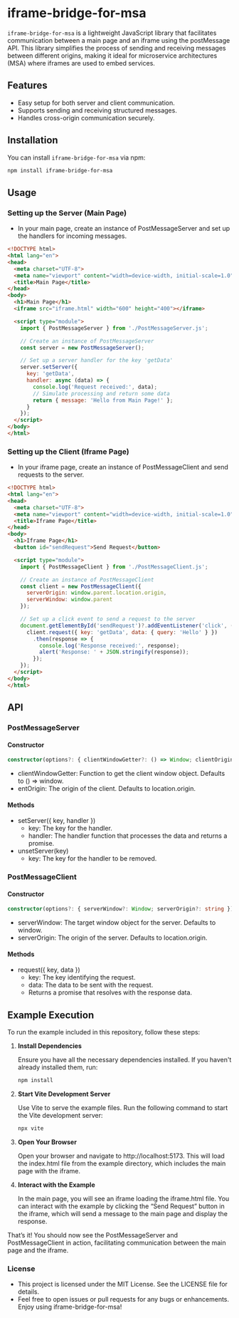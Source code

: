 # iframe-bridge-for-msa

`iframe-bridge-for-msa` is a lightweight JavaScript library that facilitates communication between a main page and an iframe using the postMessage API. This library simplifies the process of sending and receiving messages between different origins, making it ideal for microservice architectures (MSA) where iframes are used to embed services.

## Features

- Easy setup for both server and client communication.
- Supports sending and receiving structured messages.
- Handles cross-origin communication securely.

## Installation

You can install `iframe-bridge-for-msa` via npm:

```bash
npm install iframe-bridge-for-msa
```

## Usage
### Setting up the Server (Main Page)
- In your main page, create an instance of PostMessageServer and set up the handlers for incoming messages.

```html
<!DOCTYPE html>
<html lang="en">
<head>
  <meta charset="UTF-8">
  <meta name="viewport" content="width=device-width, initial-scale=1.0">
  <title>Main Page</title>
</head>
<body>
  <h1>Main Page</h1>
  <iframe src="iframe.html" width="600" height="400"></iframe>

  <script type="module">
    import { PostMessageServer } from './PostMessageServer.js';

    // Create an instance of PostMessageServer
    const server = new PostMessageServer();

    // Set up a server handler for the key 'getData'
    server.setServer({
      key: 'getData',
      handler: async (data) => {
        console.log('Request received:', data);
        // Simulate processing and return some data
        return { message: 'Hello from Main Page!' };
      }
    });
  </script>
</body>
</html>
```

### Setting up the Client (Iframe Page)
- In your iframe page, create an instance of PostMessageClient and send requests to the server.

```html
<!DOCTYPE html>
<html lang="en">
<head>
  <meta charset="UTF-8">
  <meta name="viewport" content="width=device-width, initial-scale=1.0">
  <title>Iframe Page</title>
</head>
<body>
  <h1>Iframe Page</h1>
  <button id="sendRequest">Send Request</button>

  <script type="module">
    import { PostMessageClient } from './PostMessageClient.js';

    // Create an instance of PostMessageClient
    const client = new PostMessageClient({
      serverOrigin: window.parent.location.origin,
      serverWindow: window.parent
    });

    // Set up a click event to send a request to the server
    document.getElementById('sendRequest')?.addEventListener('click', () => {
      client.request({ key: 'getData', data: { query: 'Hello' } })
        .then(response => {
          console.log('Response received:', response);
          alert('Response: ' + JSON.stringify(response));
        });
    });
  </script>
</body>
</html>
```

## API

### PostMessageServer

#### Constructor

```typescript
constructor(options?: { clientWindowGetter?: () => Window; clientOrigin?: string });
```

- clientWindowGetter: Function to get the client window object. Defaults to () => window.
- entOrigin: The origin of the client. Defaults to location.origin.

#### Methods

- setServer({ key, handler })
  - key: The key for the handler.
  - handler: The handler function that processes the data and returns a promise.
- unsetServer(key)
  - key: The key for the handler to be removed.

### PostMessageClient

#### Constructor

```typescript
constructor(options?: { serverWindow?: Window; serverOrigin?: string });
```
- serverWindow: The target window object for the server. Defaults to window.
- serverOrigin: The origin of the server. Defaults to location.origin.

#### Methods
- request({ key, data })
  - key: The key identifying the request.
  - data: The data to be sent with the request.
  - Returns a promise that resolves with the response data.

## Example Execution
To run the example included in this repository, follow these steps:

1. **Install Dependencies**

   Ensure you have all the necessary dependencies installed. If you haven't already installed them, run:

   ```bash
   npm install
   ```

2. **Start Vite Development Server**

   Use Vite to serve the example files. Run the following command to start the Vite development server:

   ```bash
   npx vite
   ```

3.	**Open Your Browser**

    Open your browser and navigate to http://localhost:5173. This will load the index.html file from the example directory, which includes the main page with the iframe.

4.	**Interact with the Example**

    In the main page, you will see an iframe loading the iframe.html file. You can interact with the example by clicking the “Send Request” button in the iframe, which will send a message to the main page and display the response.

That’s it! You should now see the PostMessageServer and PostMessageClient in action, facilitating communication between the main page and the iframe.

### License

- This project is licensed under the MIT License. See the LICENSE file for details.
- Feel free to open issues or pull requests for any bugs or enhancements. Enjoy using iframe-bridge-for-msa!
